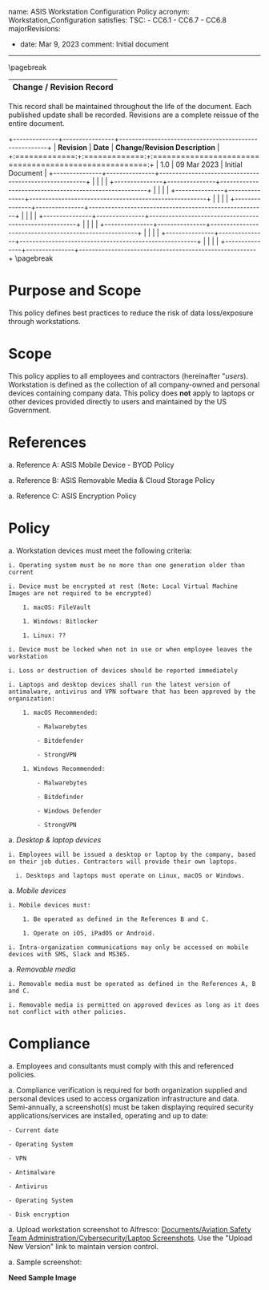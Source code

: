 name: ASIS Workstation Configuration Policy
acronym: Workstation_Configuration
satisfies:
  TSC:
    - CC6.1
    - CC6.7
    - CC6.8
majorRevisions:
  - date: Mar 9, 2023
    comment: Initial document
---

\pagebreak

|**Change / Revision Record**|
|    :----:   |

This record shall be maintained throughout the life of the document. Each published update shall be recorded. Revisions are a complete reissue of the entire document. 

+--------------+----------------+-------------------------------------------------------+
| **Revision**  |   **Date**    | **Change/Revision Description**                       |
+:=============:+:=============:+:=====================================================:+
|       1.0     | 09 Mar 2023   | Initial Document                                      |
+---------------+---------------+-------------------------------------------------------+
|               |               |                                                       |
+---------------+---------------+-------------------------------------------------------+
|               |               |                                                       |
+---------------+---------------+-------------------------------------------------------+
|               |               |                                                       |
+---------------+---------------+-------------------------------------------------------+
|               |               |                                                       |
+---------------+---------------+-------------------------------------------------------+
|               |               |                                                       |
+---------------+---------------+-------------------------------------------------------+
|               |               |                                                       |
+---------------+---------------+-------------------------------------------------------+
|               |               |                                                       |
+---------------+---------------+-------------------------------------------------------+
\pagebreak

# Purpose and Scope

This policy defines best practices to reduce the risk of data loss/exposure through workstations. 

# Scope

This policy applies to all employees and contractors (hereinafter "*users*). Workstation is defined as the collection of all company-owned and personal devices containing company data. This policy does **not** apply to laptops or other devices provided directly to users and maintained by the US Government.

# References

a. Reference A: ASIS Mobile Device - BYOD Policy

a. Reference B: ASIS Removable Media & Cloud Storage Policy

a. Reference C: ASIS Encryption Policy

# Policy

a. Workstation devices must meet the following criteria:
    
    i. Operating system must be no more than one generation older than current
    
    i. Device must be encrypted at rest (Note: Local Virtual Machine Images are not required to be encrypted)

        1. macOS: FileVault

        1. Windows: Bitlocker

        1. Linux: ??
    
    i. Device must be locked when not in use or when employee leaves the workstation  
    
    i. Loss or destruction of devices should be reported immediately 
    
    i. Laptops and desktop devices shall run the latest version of antimalware, antivirus and VPN software that has been approved by the organization:

        1. macOS Recommended:

            - Malwarebytes

            - Bitdefender

            - StrongVPN

        1. Windows Recommended:

            - Malwarebytes

            - Bitdefinder

            - Windows Defender

            - StrongVPN

a. *Desktop & laptop devices*

    i. Employees will be issued a desktop or laptop by the company, based on their job duties. Contractors will provide their own laptops. 

	  i. Desktops and laptops must operate on Linux, macOS or Windows.

a. *Mobile devices*

    i. Mobile devices must:

        1. Be operated as defined in the References B and C. 

        1. Operate on iOS, iPadOS or Android.

    i. Intra-organization communications may only be accessed on mobile devices with SMS, Slack and MS365. 

a. *Removable media*

    i. Removable media must be operated as defined in the References A, B and C. 

    i. Removable media is permitted on approved devices as long as it does not conflict with other policies. 

# Compliance

a. Employees and consultants must comply with this and referenced policies. 

a. Compliance verification is required for both organization supplied and personal devices used to access organization infrastructure and data. Semi-annually, a screenshot(s) must be taken displaying required security applications/services are installed, operating and up to date:

    - Current date

    - Operating System

    - VPN

    - Antimalware

    - Antivirus

    - Operating System

    - Disk encryption

a. Upload workstation screenshot to Alfresco: [Documents/Aviation Safety Team Administration/Cybersecurity/Laptop Screenshots](https://alfresco.safetydatasolutions.com/share/page/site/utrs/documentlibrary#filter=path%7C%2FAviation%2520Safety%2520Team%2520Administration%2FCybersecurity%2FLaptop%2520Screenshots%7C&page=1). Use the "Upload New Version" link to maintain version control. 

a. Sample screenshot:

**Need Sample Image**


